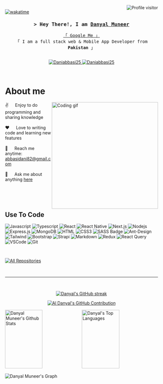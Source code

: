 <!--
<h2 align="center">
  Welcome to Al Siam World!
  <img src="https://media.giphy.com/media/hvRJCLFzcasrR4ia7z/giphy.gif" width="28">
</h2>
-->

<!--
<p align="center">
  <a href="https://github.com/Daniabbasi25"><img src="https://readme-typing-svg.herokuapp.com/?lines=Self%20Taught%20Programmer;Front%20End%20Developer;1.5%2B%20years%20of%20coding%20experience;Always%20learning%20new%20things&center=true&width=380&height=45"></a>
</p>

 -->

<a href="https://komarev.com/ghpvc/?username=Daniabbasi25">
  <img align="right" src="https://komarev.com/ghpvc/?username=Daniabbasi25&label=Visitors&color=0e75b6&style=flat" alt="Profile visitor" />
</a>


[![wakatime](https://wakatime.com/badge/user/eebb3dd8-d9b2-40de-9b88-6fd6cac99dbc.svg)](https://wakatime.com/@eebb3dd8-d9b2-40de-9b88-6fd6cac99dbc)

<!-- Intro  -->
<h3 align="center">
        <samp>&gt; Hey There!, I am
                <b><a target="_blank" href="https://www.fiverr.com/danyal_muneer25">Danyal Muneer</a></b>
        </samp>
</h3>


<p align="center"> 
  <samp>
    <a href="https://www.google.com/search?q=Danyal+Muneer">「 Google Me 」</a>
    <br>
    「 I am a full stack web & Mobile App Developer from <b>Pakistan</b> 」
    <br>
    <br>
  </samp>
</p>

<p align="center">
 <a href="https://www.fiverr.com/danyal_muneer25" target="blank">
  <img src="https://img.shields.io/badge/Website-DC143C?style=for-the-badge&logo=medium&logoColor=white" alt="Daniabbasi25" />
 </a>
 <a href="https://www.linkedin.com/in/danyal-muneer-488b02202/" target="_blank">
  <img src="https://img.shields.io/badge/LinkedIn-0077B5?style=for-the-badge&logo=linkedin&logoColor=white" alt="Daniabbasi25"/>
 </a>
 <!-- <a href="https://dev.to/Daniabbasi25" target="_blank">
  <img src="https://img.shields.io/badge/dev.to-0A0A0A?style=for-the-badge&logo=dev.to&logoColor=white" alt="Daniabbasi25" />
 </a> -->
  
 
 
</p>
<br />

<!-- About Section -->
 # About me
 
<p>
 <img align="right" width="350" src="/assets/programmer.gif" alt="Coding gif" />
  
 ✌️ &emsp; Enjoy to do programming and sharing knowledge <br/><br/>
 ❤️ &emsp; Love to writing code and learning new features<br/><br/>
 📧 &emsp; Reach me anytime: abbasidani82@gmail.com<br/><br/>
 💬 &emsp; Ask me about anything [here](https://github.com/Daniabbasi25/Daniabbasi25/issues)

</p>

<br/>
<br/>
<br/>

## Use To Code

![Javascript](https://img.shields.io/badge/Javascript-F0DB4F?style=for-the-badge&labelColor=black&logo=javascript&logoColor=F0DB4F)
![Typescript](https://img.shields.io/badge/Typescript-007acc?style=for-the-badge&labelColor=black&logo=typescript&logoColor=007acc)
![React](https://img.shields.io/badge/-React-61DBFB?style=for-the-badge&labelColor=black&logo=react&logoColor=61DBFB)
![React Native](https://img.shields.io/badge/React_Native-20232A?style=for-the-badge&logo=react&logoColor=61DAFB)
![Next.js](https://img.shields.io/badge/next.js-000000?style=for-the-badge&logo=nextdotjs&logoColor=white)
![Nodejs](https://img.shields.io/badge/Nodejs-3C873A?style=for-the-badge&labelColor=black&logo=node.js&logoColor=3C873A)
![Express.js](https://img.shields.io/badge/Express.js-000000?style=for-the-badge&logo=express&logoColor=white)
![MongoDB](https://img.shields.io/badge/MongoDB-4EA94B?style=for-the-badge&logo=mongodb&logoColor=white)
![HTML](https://img.shields.io/badge/HTML5-E34F26?style=for-the-badge&logo=html5&logoColor=white)
![CSS3](https://img.shields.io/badge/CSS3-1572B6?style=for-the-badge&logo=css3&logoColor=white)
![SASS Badge](https://img.shields.io/badge/Sass-CC6699?style=for-the-badge&logo=sass&logoColor=white)
![Ant-Design](https://img.shields.io/badge/AntDesign-0170FE?style=for-the-badge&logo=antdesign&logoColor=white)
![Tailwind](https://img.shields.io/badge/Tailwind_CSS-092749?style=for-the-badge&logo=tailwindcss&logoColor=06B6D4&labelColor=000000)
![Bootstrap](https://img.shields.io/badge/Bootstrap-563D7C?style=for-the-badge&logo=bootstrap&logoColor=white)
![Strapi](https://img.shields.io/badge/strapi-2E7EEA?style=for-the-badge&logo=strapi&logoColor=white)
![Markdown](https://img.shields.io/badge/Markdown-000000?style=for-the-badge&logo=markdown&logoColor=white)
![Redux](https://img.shields.io/badge/Redux-593D88?style=for-the-badge&logo=redux&logoColor=white)
![React Query](https://img.shields.io/badge/-React_Query-FF4154?style=for-the-badge&logo=react%20query&logoColor=white)
![VSCode](https://img.shields.io/badge/Visual_Studio-0078d7?style=for-the-badge&logo=visual%20studio&logoColor=white)
![Git](https://img.shields.io/badge/Git-F05032?style=for-the-badge&logo=git&logoColor=white)

<br/>

 

<p align="left">
  <a href="https://github.com/Daniabbasi25?tab=repositories" target="_blank"><img alt="All Repositories" title="All Repositories" src="https://img.shields.io/badge/-All%20Repos-2962FF?style=for-the-badge&logo=koding&logoColor=white"/></a>
</p>

<br/>
<hr/>
<br/>

<p align="center">
  <a href="https://github.com/Daniabbasi25">
    <img src="https://github-readme-streak-stats.herokuapp.com/?user=Daniabbasi25&theme=radical&border=7F3FBF&background=0D1117" alt="Danyal's GitHub streak"/>
  </a>
</p>

<p align="center">
  <a href="https://github.com/Daniabbasi25">
    <img src="https://github-profile-summary-cards.vercel.app/api/cards/profile-details?username=Daniabbasi25&theme=radical" alt="Al Danyal's GitHub Contribution"/>
  </a>
</p>

<a> 
    <a href="https://github.com/Daniabbasi25"><img alt="Danyal Muneer's Github Stats" src="https://denvercoder1-github-readme-stats.vercel.app/api?username=Daniabbasi25&show_icons=true&count_private=true&theme=react&border_color=7F3FBF&bg_color=0D1117&title_color=F85D7F&icon_color=F8D866" height="192px" width="49.5%"/></a>
  <a href="https://github.com/Daniabbasi25"><img alt="Danyal's Top Languages" src="https://denvercoder1-github-readme-stats.vercel.app/api/top-langs/?username=Daniabbasi25&langs_count=8&layout=compact&theme=react&border_color=7F3FBF&bg_color=0D1117&title_color=F85D7F&icon_color=F8D866" height="192px" width="49.5%"/></a>
  <br/>
</a>


![Danyal Muneer's Graph](https://github-readme-activity-graph.vercel.app/graph?username=Daniabbasi25&custom_title=Danyal's%20GitHub%20Activity%20Graph&bg_color=0D1117&color=7F3FBF&line=7F3FBF&point=7F3FBF&area_color=FFFFFF&title_color=FFFFFF&area=true)
